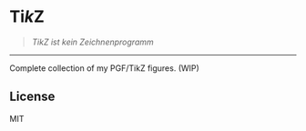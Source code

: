 # Ti*k*Z

> *TikZ ist kein Zeichnenprogramm*

---

Complete collection of my PGF/TikZ figures. (WIP)

## License

MIT
